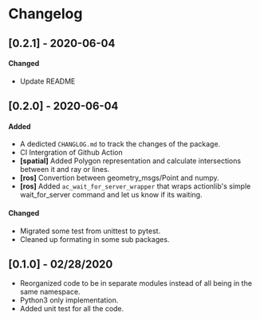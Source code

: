 # Changelog


## [0.2.1] - 2020-06-04
#### Changed
- Update README 

## [0.2.0] - 2020-06-04
#### Added
- A dedicted `CHANGLOG.md` to track the changes of the package.
- CI Intergration of Github Action
- **[spatial]** Added Polygon representation and calculate intersections between it and ray or lines.
- **[ros]** Convertion between geometry_msgs/Point and numpy.
- **[ros]** Added `ac_wait_for_server_wrapper` that wraps actionlib's simple wait_for_server command and let us know if its waiting.

#### Changed
- Migrated some test from unittest to pytest.
- Cleaned up formating in some sub packages.


## [0.1.0] - 02/28/2020
* Reorganized code to be in separate modules instead of all being in the same namespace.
* Python3 only implementation.
* Added unit test for all the code.
